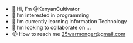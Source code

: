 - 👋 Hi, I’m @KenyanCultivator
- 👀 I’m interested in programming
- 🌱 I’m currently learning Information Technology
- 💞️ I’m looking to collaborate on ...
- 📫 How to reach me 25warmonger@gmail.com


<!---
KenyanCultivator/KenyanCultivator is a ✨ special ✨ repository because its `README.md` (this file) appears on your GitHub profile.
You can click the Preview link to take a look at your changes.
--->
